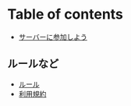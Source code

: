 # Table of contents

* [サーバーに参加しよう](README.md)

## ルールなど

* [ルール](rrunado/untitled.md)
* [利用規約](rrunado/li-yong-gui-yao.md)

